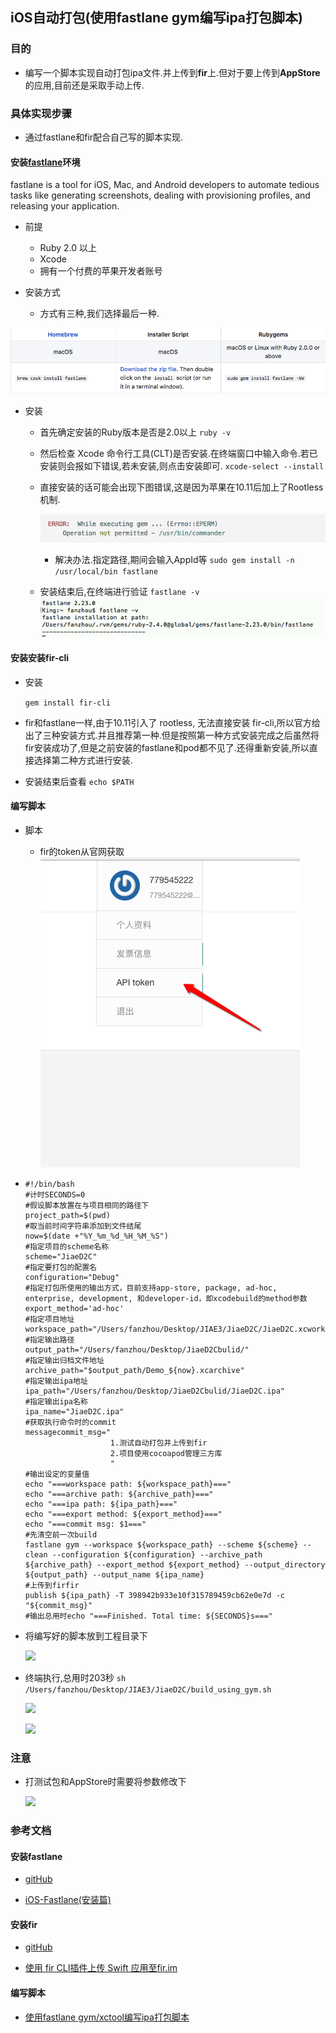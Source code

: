 ## iOS自动打包\(**使用fastlane gym编写ipa打包脚本**\)

### 目的

* 编写一个脚本实现自动打包ipa文件.并上传到**fir**上.但对于要上传到**AppStore**的应用,目前还是采取手动上传.

### 具体实现步骤

* 通过fastlane和fir配合自己写的脚本实现.

#### 安装[**fastlane**](https://github.com/fastlane/fastlane)环境

fastlane is a tool for iOS, Mac, and Android developers to automate tedious tasks like generating screenshots, dealing with provisioning profiles, and releasing your application.

* 前提

  * Ruby 2.0 以上
  * Xcode
  * 拥有一个付费的苹果开发者账号


* 安装方式

  * 方式有三种,我们选择最后一种.


![](/assets/Snip20170328_3.png)

* 安装

  * 首先确定安装的Ruby版本是否是2.0以上
    `ruby -v`
  * 然后检查 Xcode 命令行工具\(CLT\)是否安装.在终端窗口中输入命令.若已安装则会报如下错误,若未安装,则点击安装即可.
    `xcode-select --install`

  * 直接安装的话可能会出现下图错误,这是因为苹果在10.11后加上了Rootless机制.

    ![](/assets/Snip20170328_4.png)

    * 解决办法.指定路径,期间会输入AppId等
      `sudo gem install -n /usr/local/bin fastlane`

  * 安装结束后,在终端进行验证
    `fastlane -v`
    ![](/assets/Snip20170328_5.png)



#### 安装安装fir-cli

* 安装

  `gem install fir-cli`


* fir和fastlane一样,由于10.11引入了 rootless, 无法直接安装 fir-cli,所以官方给出了三种安装方式.并且推荐第一种.但是按照第一种方式安装完成之后虽然将fir安装成功了,但是之前安装的fastlane和pod都不见了.还得重新安装,所以直接选择第二种方式进行安装.

* 安装结束后查看
  `echo $PATH`


#### 编写脚本

* 脚本

  * fir的token从官网获取
    ![](/assets/Snip20170328_11.png)


* ```obje
  #!/bin/bash
  #计时SECONDS=0
  #假设脚本放置在与项目相同的路径下
  project_path=$(pwd)
  #取当前时间字符串添加到文件结尾
  now=$(date +"%Y_%m_%d_%H_%M_%S")
  #指定项目的scheme名称
  scheme="JiaeD2C"
  #指定要打包的配置名
  configuration="Debug"
  #指定打包所使用的输出方式，目前支持app-store, package, ad-hoc, enterprise, development, 和developer-id，即xcodebuild的method参数
  export_method='ad-hoc'
  #指定项目地址
  workspace_path="/Users/fanzhou/Desktop/JIAE3/JiaeD2C/JiaeD2C.xcworkspace"
  #指定输出路径
  output_path="/Users/fanzhou/Desktop/JiaeD2Cbulid/"
  #指定输出归档文件地址
  archive_path="$output_path/Demo_${now}.xcarchive"
  #指定输出ipa地址
  ipa_path="/Users/fanzhou/Desktop/JiaeD2Cbulid/JiaeD2C.ipa"
  #指定输出ipa名称
  ipa_name="JiaeD2C.ipa"
  #获取执行命令时的commit 
  messagecommit_msg="
                     1.测试自动打包并上传到fir 
                     2.项目使用cocoapod管理三方库
                     "
  #输出设定的变量值
  echo "===workspace path: ${workspace_path}==="
  echo "===archive path: ${archive_path}==="
  echo "===ipa path: ${ipa_path}==="
  echo "===export method: ${export_method}==="
  echo "===commit msg: $1==="
  #先清空前一次build
  fastlane gym --workspace ${workspace_path} --scheme ${scheme} --clean --configuration ${configuration} --archive_path ${archive_path} --export_method ${export_method} --output_directory ${output_path} --output_name ${ipa_name}
  #上传到firfir 
  publish ${ipa_path} -T 398942b933e10f315789459cb62e0e7d -c "${commit_msg}"
  #输出总用时echo "===Finished. Total time: ${SECONDS}s==="
  ```

* 将编写好的脚本放到工程目录下

  ![](/assets/Snip20170328_9.png)

* 终端执行,总用时203秒
  `sh /Users/fanzhou/Desktop/JIAE3/JiaeD2C/build_using_gym.sh`

  ![](/assets/Snip20170328_10.png)

  ![](/assets/Snip20170328_12.png)



### 注意

* 打测试包和AppStore时需要将参数修改下

  ![](/assets/Snip20170328_13.png)

### 参考文档

#### 安装fastlane

* [gitHub](https://github.com/fastlane/fastlane)

* [iOS-Fastlane\(安装篇\)](http://www.jianshu.com/p/abc2063f0981)


#### 安装fir

* [gitHub](https://github.com/FIRHQ/fir-cli/blob/master/doc/install.md)

* [使用 fir CLI插件上传 Swift 应用至fir.im](http://www.jianshu.com/p/f17caec72f0b)


#### 编写脚本

* [使用fastlane gym\/xctool编写ipa打包脚本](http://www.jianshu.com/p/54ab07f2e63b)

